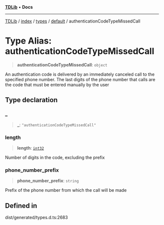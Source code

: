 [**TDLib**](../../../../../../README.md) • **Docs**

***

[TDLib](../../../../../../modules.md) / [index](../../../../../README.md) / [types](../../../README.md) / [default](../README.md) / authenticationCodeTypeMissedCall

# Type Alias: authenticationCodeTypeMissedCall

> **authenticationCodeTypeMissedCall**: `object`

An authentication code is delivered by an immediately canceled call to the specified phone number. The last digits of the phone number that calls are the code that must be entered manually by the user

## Type declaration

### \_

> **\_**: `"authenticationCodeTypeMissedCall"`

### length

> **length**: [`int32`](int32.md)

Number of digits in the code, excluding the prefix

### phone\_number\_prefix

> **phone\_number\_prefix**: `string`

Prefix of the phone number from which the call will be made

## Defined in

dist/generated/types.d.ts:2683
